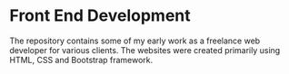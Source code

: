 # Front End Development
The repository contains some of my early work as a freelance web developer for various clients. The websites were created primarily using HTML, CSS and Bootstrap framework.
